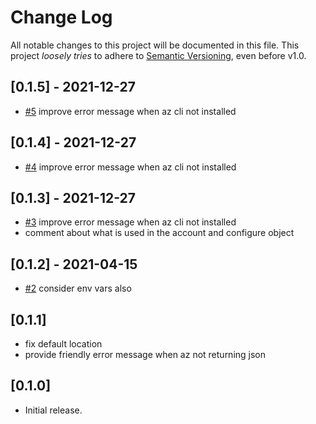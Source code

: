 # Change Log

All notable changes to this project will be documented in this file.
This project *loosely tries* to adhere to [Semantic Versioning](http://semver.org/), even before v1.0.

## [0.1.5] - 2021-12-27
- [#5](https://github.com/boltops-tools/azure_info/pull/5) improve error message when az cli not installed

## [0.1.4] - 2021-12-27
- [#4](https://github.com/boltops-tools/azure_info/pull/4) improve error message when az cli not installed

## [0.1.3] - 2021-12-27
- [#3](https://github.com/boltops-tools/azure_info/pull/3) improve error message when az cli not installed
- comment about what is used in the account and configure object

## [0.1.2] - 2021-04-15
- [#2](https://github.com/boltops-tools/azure_info/pull/2) consider env vars also

## [0.1.1]
- fix default location
- provide friendly error message when az not returning json

## [0.1.0]
- Initial release.
